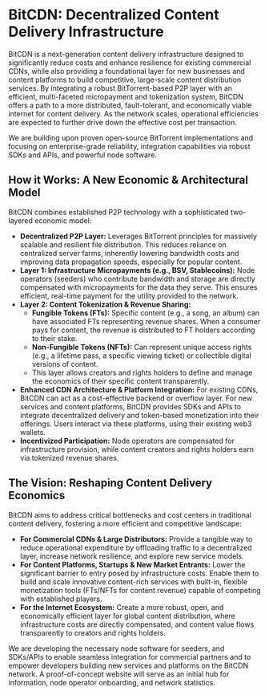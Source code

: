 # BitCDN: Decentralized Content Delivery Infrastructure

BitCDN is a next-generation content delivery infrastructure designed to significantly reduce costs and enhance resilience for existing commercial CDNs, while also providing a foundational layer for new businesses and content platforms to build competitive, large-scale content distribution services. By integrating a robust BitTorrent-based P2P layer with an efficient, multi-faceted micropayment and tokenization system, BitCDN offers a path to a more distributed, fault-tolerant, and economically viable internet for content delivery. As the network scales, operational efficiencies are expected to further drive down the effective cost per transaction.

We are building upon proven open-source BitTorrent implementations and focusing on enterprise-grade reliability, integration capabilities via robust SDKs and APIs, and powerful node software.

## How it Works: A New Economic & Architectural Model

BitCDN combines established P2P technology with a sophisticated two-layered economic model:

*   **Decentralized P2P Layer:** Leverages BitTorrent principles for massively scalable and resilient file distribution. This reduces reliance on centralized server farms, inherently lowering bandwidth costs and improving data propagation speeds, especially for popular content.
*   **Layer 1: Infrastructure Micropayments (e.g., BSV, Stablecoins):** Node operators (seeders) who contribute bandwidth and storage are directly compensated with micropayments for the data they serve. This ensures efficient, real-time payment for the utility provided to the network.
*   **Layer 2: Content Tokenization & Revenue Sharing:**
    *   **Fungible Tokens (FTs):** Specific content (e.g., a song, an album) can have associated FTs representing revenue shares. When a consumer pays for content, the revenue is distributed to FT holders according to their stake.
    *   **Non-Fungible Tokens (NFTs):** Can represent unique access rights (e.g., a lifetime pass, a specific viewing ticket) or collectible digital versions of content.
    *   This layer allows creators and rights holders to define and manage the economics of their specific content transparently.
*   **Enhanced CDN Architecture & Platform Integration:** For existing CDNs, BitCDN can act as a cost-effective backend or overflow layer. For new services and content platforms, BitCDN provides SDKs and APIs to integrate decentralized delivery and token-based monetization into their offerings. Users interact via these platforms, using their existing web3 wallets.
*   **Incentivized Participation:** Node operators are compensated for infrastructure provision, while content creators and rights holders earn via tokenized revenue shares.

## The Vision: Reshaping Content Delivery Economics

BitCDN aims to address critical bottlenecks and cost centers in traditional content delivery, fostering a more efficient and competitive landscape:

*   **For Commercial CDNs & Large Distributors:** Provide a tangible way to reduce operational expenditure by offloading traffic to a decentralized layer, increase network resilience, and explore new service models.
*   **For Content Platforms, Startups & New Market Entrants:** Lower the significant barrier to entry posed by infrastructure costs. Enable them to build and scale innovative content-rich services with built-in, flexible monetization tools (FTs/NFTs for content revenue) capable of competing with established players.
*   **For the Internet Ecosystem:** Create a more robust, open, and economically efficient layer for global content distribution, where infrastructure costs are directly compensated, and content value flows transparently to creators and rights holders.

We are developing the necessary node software for seeders, and SDKs/APIs to enable seamless integration for commercial partners and to empower developers building new services and platforms on the BitCDN network. A proof-of-concept website will serve as an initial hub for information, node operator onboarding, and network statistics. 